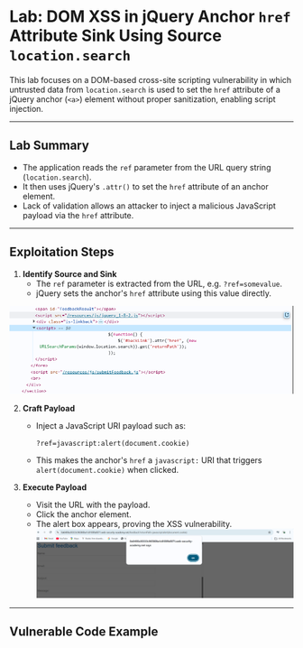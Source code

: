 
# Lab: DOM XSS in jQuery Anchor `href` Attribute Sink Using Source `location.search`

This lab focuses on a DOM-based cross-site scripting vulnerability in which untrusted data from `location.search` is used to set the `href` attribute of a jQuery anchor (`<a>`) element without proper sanitization, enabling script injection.

---

## Lab Summary

- The application reads the `ref` parameter from the URL query string (`location.search`).
- It then uses jQuery's `.attr()` to set the `href` attribute of an anchor element.
- Lack of validation allows an attacker to inject a malicious JavaScript payload via the `href` attribute.

---

## Exploitation Steps

1. **Identify Source and Sink**  
   - The `ref` parameter is extracted from the URL, e.g. `?ref=somevalue`.
   - jQuery sets the anchor's `href` attribute using this value directly.
  
![image](https://github.com/galvin10/Portswigger-labs/blob/b47a3bd3e2442d8af4cfc3f8e0554a181fe35220/DOM-XSS/DOM%20XSS%20in%20jQuery%20anchor%20href%20attribute%20sink%20using%20location.search%20source/screenshot/Screenshot%202025-10-04%20112456.png)

2. **Craft Payload**  
   - Inject a JavaScript URI payload such as:  
     ```
     ?ref=javascript:alert(document.cookie)
     ```
   - This makes the anchor's `href` a `javascript:` URI that triggers `alert(document.cookie)` when clicked.

3. **Execute Payload**  
   - Visit the URL with the payload.
   - Click the anchor element.
   - The alert box appears, proving the XSS vulnerability.
![image](https://github.com/galvin10/Portswigger-labs/blob/b47a3bd3e2442d8af4cfc3f8e0554a181fe35220/DOM-XSS/DOM%20XSS%20in%20jQuery%20anchor%20href%20attribute%20sink%20using%20location.search%20source/screenshot/Screenshot%202025-10-04%20112829.png)
---

## Vulnerable Code Example

